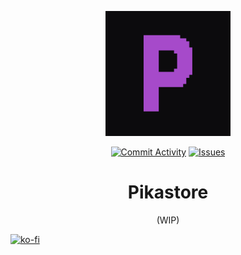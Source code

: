 <div align="center">
    <p align="center">
        <img height="200" width="200" src=".github/logo.png" />
    </p>
    <p align="center">
      <a href="https://github.com/pikastore/pikastore">
            <img alt="Commit Activity" src="https://img.shields.io/github/commit-activity/m/pikastore/pikastore?style=for-the-badge&logo=git&logoColor=A64ACA&labelColor=0C0B0D&color=0C0B0D"></a>
        <a href="https://github.com/pikastore/pikastore">
            <img alt="Issues" src="https://img.shields.io/github/issues/pikastore/pikastore?style=for-the-badge&logo=githubactions&logoColor=A64ACA&labelColor=0C0B0D&color=0C0B0D"></a>
    </p>
    <p align="center">
    <h1>Pikastore</h1>
    <p>(WIP)</p>
</p>
</div>


[![ko-fi](https://ko-fi.com/img/githubbutton_sm.svg)](https://ko-fi.com/X8X011ACKP)
